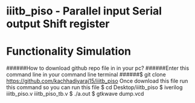 # iiitb_piso - Parallel input Serial output Shift register
# Functionality Simulation 

######How to download github repo file in in your pc?
######Enter this command line in your command line terminal 
######$ git clone https://github.com/kachhadiyaraj15/iiitb_piso
Once download this file run this command so you can run this file
$ cd Desktop/iiitb_piso
$ iverilog iiitb_piso.v iiitb_piso_tb.v
$ ./a.out
$ gtkwave dump.vcd
